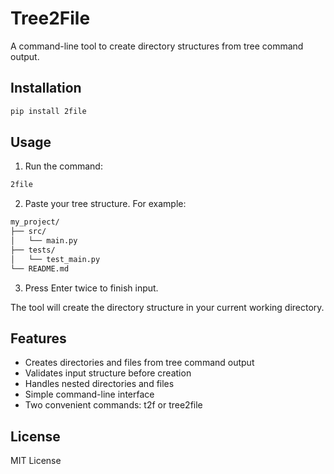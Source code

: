 # Tree2File

A command-line tool to create directory structures from tree command output.

## Installation

```bash
pip install 2file
```

## Usage

1. Run the command:
```bash
2file
```

2. Paste your tree structure. For example:
```bash
my_project/
├── src/
│   └── main.py
├── tests/
│   └── test_main.py
└── README.md
```

3. Press Enter twice to finish input.

The tool will create the directory structure in your current working directory.


## Features

- Creates directories and files from tree command output
- Validates input structure before creation
- Handles nested directories and files
- Simple command-line interface
- Two convenient commands: t2f or tree2file

## License
MIT License